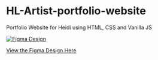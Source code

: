 # HL-Artist-portfolio-website

Portfolio Website for Heidi using HTML, CSS and Vanilla JS

[![Figma Design](https://i.gyazo.com/30cffb45024e1147c1885ea31726f1b3.png)](https://www.figma.com/file/L6ZmkzPi6lfb5O3Nlogzij/Heide-Leciejewski)

[View the Figma Design Here](https://www.figma.com/file/L6ZmkzPi6lfb5O3Nlogzij/Heide-Leciejewski)
